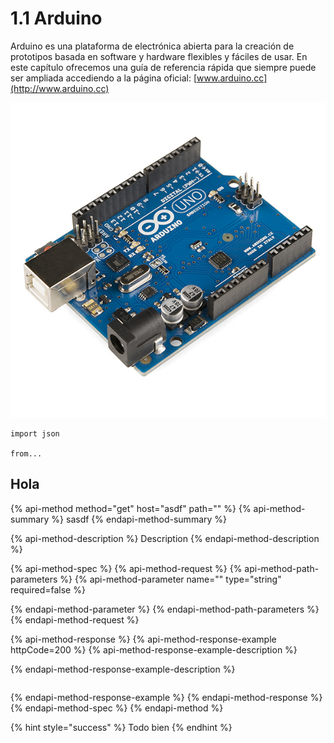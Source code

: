 # 1.1 Arduino

Arduino es una plataforma de electrónica abierta para la creación de prototipos basada en software y hardware flexibles y fáciles de usar. En este capítulo ofrecemos una guía de referencia rápida que siempre puede ser ampliada accediendo a la página oficial: [www.arduino.cc](http://www.arduino.cc)

![](../.gitbook/assets/arduino_uno_-_r3.jpg)

```text
import json

from...
```

## Hola

{% api-method method="get" host="asdf" path="" %}
{% api-method-summary %}
sasdf
{% endapi-method-summary %}

{% api-method-description %}
Description
{% endapi-method-description %}

{% api-method-spec %}
{% api-method-request %}
{% api-method-path-parameters %}
{% api-method-parameter name="" type="string" required=false %}

{% endapi-method-parameter %}
{% endapi-method-path-parameters %}
{% endapi-method-request %}

{% api-method-response %}
{% api-method-response-example httpCode=200 %}
{% api-method-response-example-description %}

{% endapi-method-response-example-description %}

```

```
{% endapi-method-response-example %}
{% endapi-method-response %}
{% endapi-method-spec %}
{% endapi-method %}

{% hint style="success" %}
Todo bien
{% endhint %}

